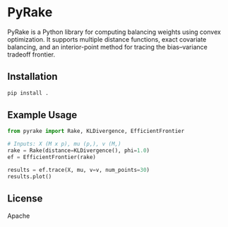 
# PyRake

PyRake is a Python library for computing balancing weights using
convex optimization. It supports multiple distance functions, exact
covariate balancing, and an interior-point method for tracing the
bias–variance tradeoff frontier.

## Installation

```bash
pip install .
```

## Example Usage

```python
from pyrake import Rake, KLDivergence, EfficientFrontier

# Inputs: X (M x p), mu (p,), v (M,)
rake = Rake(distance=KLDivergence(), phi=1.0)
ef = EfficientFrontier(rake)

results = ef.trace(X, mu, v=v, num_points=30)
results.plot()
```

## License

Apache
